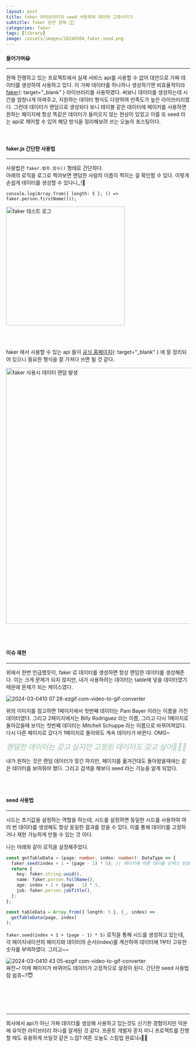 ```yaml
---
layout: post
title: faker 라이브러리의 seed 사용하여 데이터 고정시키기
subtitle: faker 완전 정복 👊🏻
categories: faker
tags: [library]
image: /assets/images/20240304_faker.seed.png
---
```


#### 들어가며😃

---

현재 진행하고 있는 프로젝트에서 실제 서비스 api를 사용할 수 없어 대안으로 가짜 데이터를 생성하여 사용하고 있다. 이 가짜 데이터를 하나하나 생성하기엔 비효율적이라 [faker](https://www.npmjs.com/package/@faker-js/faker){: target="\_blank" } 라이브러리를 사용하였다. 써보니 데이터를 생성하는데 시간을 엄청나게 아껴주고, 지원하는 데이터 형식도 다양하여 만족도가 높은 라이브러리였다. 그런데 데이터가 랜덤으로 생성되다 보니 테이블 같은 데이터에 페이커를 사용하면 원하는 페이지에 항상 똑같은 데이터가 들어오지 않는 현상이 있었고 이를 또 seed 라는 api로 제어할 수 있어 해당 방식을 정리해보려 쓰는 오늘의 포스팅이다.  
<br/><br/>

#### faker.js 간단한 사용법

---

사용법은 `faker.범주.함수()` 형태로 간단하다.  
아래의 로직을 로그로 찍어보면 랜덤한 사람의 이름이 찍히는 걸 확인할 수 있다. 이렇게 손쉽게 데이터를 생성할 수 있다니,,!🫢

```
console.log(Array.from({ length: 5 }, () => faker.person.firstName()));
```

<img width="325" alt="faker 테스트 로그" src="https://github.com/ju-ju2/trouble_shooting/assets/71650663/7f9acff8-d10b-421f-bd1a-bc2eddb96b83">

<br/><br/>

faker 에서 사용할 수 있는 api 들이 [공식 홈페이지](https://fakerjs.dev/api/){: target="\_blank" } 에 잘 정리되어 있으니 필요한 형식을 잘 가져다 쓰면 될 것 같다.

<img width="700" alt="faker 사용시 데이터 랜덤 발생" src="https://github.com/ju-ju2/trouble_shooting/assets/71650663/daeeffa0-e859-4882-b0fa-ff9322c6315b">

<br/><br/>

#### 이슈 재현

---

위에서 한번 언급했듯이, faker 로 데이터를 생성하면 항상 랜덤한 데이터를 생성해준다. 이는 크게 문제가 되지 않지만, 내가 사용하려는 데이터는 table에 넣을 데이터였기 때문에 문제가 되는 케이스였다.

![2024-03-0410 07 28-ezgif com-video-to-gif-converter](https://github.com/ju-ju2/trouble_shooting/assets/71650663/75670fa8-d518-43a4-ab4c-55af9ef306e1)

위의 이미지를 참고하면 1페이지에서 첫번째 데이터는 Pam Bayer 이라는 이름을 가진 데이터였다. 그리고 2페이지에서는 Billy Rodriguez 라는 이름, 그리고 다시 1페이지로 돌아갔을때 보이는 첫번째 데이터는 Mitchell Schuppe 라는 이름으로 바뀌어져있다. 다시 다른 페이지로 갔다가 1페이지로 돌아와도 계속 데이터가 바뀐다. OMG~

<em style='font-size: 20px; color: #BAD1C2; font-weight: bold;'>랜덤한 데이터는 갖고 싶지만 고정된 데이터도 갖고 싶어🤷🏻‍♀️</em>

내가 원하는 것은 랜덤 데이터가 맞긴 하지만, 페이지를 옮겨간대도 돌아왔을때에는 같은 데이터를 보여줘야 했다. 그리고 검색을 해보다 seed 라는 기능을 알게 되었다.

<br/><br/>

#### seed 사용법

---

시드는 초기값을 설정하는 역할을 하는데, 시드를 설정하면 동일한 시드를 사용하여 여러 번 데이터를 생성해도 항상 동일한 결과를 얻을 수 있다. 이를 통해 데이터를 고정하거나 재현 가능하게 만들 수 있는 것 이다.

나는 아래와 같이 로직을 설정해주었다.

```typescript
const getTableData = (page: number, index: number): DataType => {
  faker.seed(index + 1 + (page - 1) * 5); // 페이지에 따른 테이블 인덱스 번호
  return {
    key: faker.string.uuid(),
    name: faker.person.fullName(),
    age: index + 1 + (page - 1) * 5,
    job: faker.person.jobTitle(),
  };
};

const tableData = Array.from({ length: 5 }, (_, index) =>
  getTableData(page, index)
);
```

`faker.seed(index + 1 + (page - 1) * 5)` 로직을 통해 시드를 생성하고 있는데, 각 페이지네이션의 페이지와 데이터의 순서(index)를 계산하여 데이터에 1부터 고유한 숫자를 부여하였다. 그리고~~

![2024-03-0410 43 05-ezgif com-video-to-gif-converter](https://github.com/ju-ju2/trouble_shooting/assets/71650663/e85c1002-3925-4b26-8aab-248a2c7a3a8f)  
짜잔~! 이제 페이지가 바뀌어도 데이터가 고정적으로 설정이 된다. 간단한 seed 사용법 참 쉽쥬~?😇

<br/><br/><br/><br/>

---

회사에서 api가 아닌 가짜 데이터를 생성해 사용하고 있는것도 신기한 경험이지만 덕분에 유익한 라이브러리 하나를 알게된 것 같다. 프론트 개발자 혼자 미니 프로젝트를 진행할 때도 유용하게 쓰일것 같은 느낌? 여튼 오늘도 스킬업 완료!👍🐥🚀
